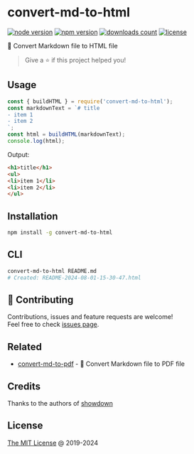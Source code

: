 # convert-md-to-html

[![node version](https://img.shields.io/node/v/convert-md-to-html.svg)](https://www.npmjs.com/package/convert-md-to-html)
[![npm version](https://badge.fury.io/js/convert-md-to-html.svg)](https://badge.fury.io/js/convert-md-to-html)
[![downloads count](https://img.shields.io/npm/dt/convert-md-to-html.svg)](https://www.npmjs.com/package/convert-md-to-html)
[![license](https://img.shields.io/npm/l/convert-md-to-html.svg)](https://piecioshka.mit-license.org)

:hammer: Convert Markdown file to HTML file

> Give a ⭐️ if this project helped you!

## Usage

```js
const { buildHTML } = require('convert-md-to-html');
const markdownText = `# title
- item 1
- item 2
`;
const html = buildHTML(markdownText);
console.log(html);
```

Output:

```html
<h1>title</h1>
<ul>
<li>item 1</li>
<li>item 2</li>
</ul>
```

## Installation

```bash
npm install -g convert-md-to-html
```

## CLI

```bash
convert-md-to-html README.md
# Created: README-2024-08-01-15-30-47.html
```

## 🤝 Contributing

Contributions, issues and feature requests are welcome!<br />
Feel free to check [issues page](/issues/).

## Related

- [convert-md-to-pdf](https://github.com/piecioshka/convert-md-to-pdf) - :hammer: Convert Markdown file to PDF file

## Credits

Thanks to the authors of [showdown](https://github.com/showdownjs/showdown)

## License

[The MIT License](https://piecioshka.mit-license.org) @ 2019-2024

